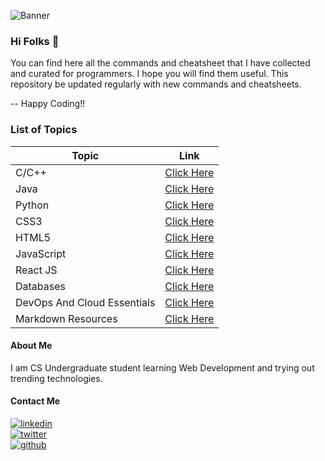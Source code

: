 ![Banner](https://github.com/thisiskushal31/Commands-and-Cheatsheets/blob/main/Assets/Item_Description_Banner.jpg?raw=true)

### Hi Folks 👋

You can find here all the commands and cheatsheet that I have collected and curated for programmers. I hope you will find them useful. This repository be updated regularly with new commands and cheatsheets.         

-- Happy Coding!!      

### List of Topics

| Topic  | Link |
| ----- | ----- |
| C/C++ | [Click Here](https://github.com/thisiskushal31/Commands-and-Cheatsheets/tree/main/Langauges/cpp) |
| Java | [Click Here](https://github.com/thisiskushal31/Commands-and-Cheatsheets/tree/main/Langauges/java) |
| Python | [Click Here](https://github.com/thisiskushal31/Commands-and-Cheatsheets/tree/main/Langauges/python) |
| CSS3 | [Click Here](https://github.com/thisiskushal31/Commands-and-Cheatsheets/tree/main/Langauges/css) |
| HTML5 | [Click Here](https://github.com/thisiskushal31/Commands-and-Cheatsheets/tree/main/Langauges/html) |
| JavaScript | [Click Here](https://github.com/thisiskushal31/Commands-and-Cheatsheets/tree/main/Langauges/javascript) |
| React JS | [Click Here](https://github.com/thisiskushal31/Commands-and-Cheatsheets/blob/main/React) |
| Databases | [Click Here](https://github.com/thisiskushal31/Commands-and-Cheatsheets/blob/main/Databases) |
| DevOps And Cloud Essentials  | [Click Here](https://github.com/thisiskushal31/Commands-and-Cheatsheets/blob/main/DevOps-And-Cloud-Essentials) |
| Markdown Resources | [Click Here](https://github.com/thisiskushal31/Commands-and-Cheatsheets/blob/main/Markdown-Resources) |

#### About Me

I am CS Undergraduate student learning Web Development and trying out trending technologies.      

#### Contact Me
[![linkedin](https://img.shields.io/badge/linkedin-0A66C2?style=for-the-badge&logo=linkedin&logoColor=white)](https://www.linkedin.com/in/thisiskushalgupta/)      
[![twitter](https://img.shields.io/badge/twitter-1DA1F2?style=for-the-badge&logo=twitter&logoColor=white)](https://twitter.com/thisis_kushal)      
[![github](https://img.shields.io/badge/github-0d1117?style=for-the-badge&logo=github&logoColor=white)](https://github.com/thisiskushal31/)             
